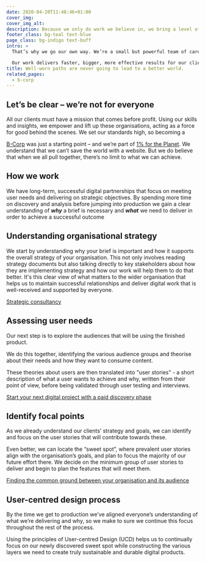 ```yaml
---
date: 2020-04-20T11:48:46+01:00
cover_img:
cover_img_alt:
description: Because we only do work we believe in, we bring a level of commitment you won’t find anywhere else — and that means great results for you.
footer_class: bg-teal text-blue
page_class: bg-indigo text-buff
intro: >
  That’s why we go our own way. We’re a small but powerful team of carefully selected senior professionals. People whose work packs a real punch. **Strategy, brand, digital** – we bring it all together and drive change in ways that really matter. 

  Our work delivers faster, bigger, more effective results for our clients’ causes – in the charity sector, sustainability, research, the environment, and the arts.
title: Well-worn paths are never going to lead to a better world.
related_pages:
  - b-corp
---
```


## Let’s be clear – we’re not for everyone

All our clients must have a mission that comes before profit. Using our skills and insights, we empower and lift up these organisations, acting as a force for good behind the scenes. We set our standards high, so becoming a

[B-Corp](/blog/b-corp) was just a starting point – and we’re part of [1% for the Planet](https://onepercentfortheplanet.org/). We understand that we can’t save the world with a website. But we do believe that when we all pull together, there’s no limit to what we can achieve.

## How we work

We have long-term, successful digital partnerships that focus on meeting user needs and delivering on strategic objectives. By spending more time on discovery and analysis before jumping into production we gain a clear understanding of ***why*** a brief is necessary and ***what*** we need to deliver in order to achieve a successful outcome

## Understanding organisational strategy

We start by understanding why your brief is important and how it supports the overall strategy of your organisation. This not only involves reading strategy documents but also talking directly to key stakeholders about how they are implementing strategy and how our work will help them to do that better. It's this clear view of what matters to the wider organisation that helps us to maintain successful relationships and deliver digital work that is well-received and supported by everyone.

[Strategic consultancy](https://madebykind.com/strategy)

## Assessing user needs

Our next step is to explore the audiences that will be using the finished product.

We do this together, identifying the various audience groups and theorise about their needs and how they want to consume content.

These theories about users are then translated into "user stories" - a short description of what a user wants to achieve and why, written from their point of view, before being validated through user testing and interviews.

[Start your next digital project with a paid discovery phase](https://madebykind.com/blog/start-your-next-digital-project-with-a-paid-discovery-phase)

## Identify focal points

As we already understand our clients’ strategy and goals, we can identify and focus on the user stories that will contribute towards these.

Even better, we can locate the “sweet spot”, where prevalent user stories align with the organisation’s goals, and plan to focus the majority of our future effort there. We decide on the minimum group of user stories to deliver and begin to plan the features that will meet them.

[Finding the common ground between your organisation and its audience](https://madebykind.com/blog/finding-the-common-ground-between-your-organisation-and-its-audience)

## User-centred design process

By the time we get to production we’ve aligned everyone’s understanding of what we’re delivering and why, so we make to sure we continue this focus throughout the rest of the process.

Using the principles of User-centred Design (UCD) helps us to continually focus on our newly discovered sweet spot while constructing the various layers we need to create truly sustainable and durable digital products.
